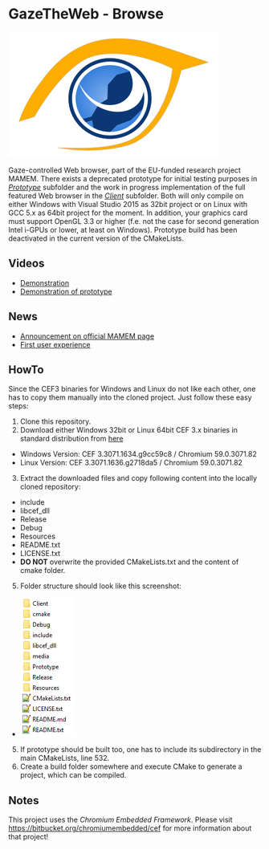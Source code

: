 # GazeTheWeb - Browse

![Logo](media/Logo.png)

Gaze-controlled Web browser, part of the EU-funded research project MAMEM. There exists a deprecated prototype for initial testing purposes in [_Prototype_](Prototype) subfolder and the work in progress implementation of the full featured Web browser in the [_Client_](Client) subfolder. Both will only compile on either Windows with Visual Studio 2015 as 32bit project or on Linux with GCC 5.x as 64bit project for the moment. In addition, your graphics card must support OpenGL 3.3 or higher (f.e. not the case for second generation Intel i-GPUs or lower, at least on Windows). Prototype build has been deactivated in the current version of the CMakeLists.

## Videos
* [Demonstration](https://www.youtube.com/watch?v=x1ESgaoQR9Y)
* [Demonstration of prototype](https://www.youtube.com/watch?v=zj1u6QTmk5k)

## News
* [Announcement on official MAMEM page](http://www.mamem.eu/gazetheweb-prototype-for-gaze-controlled-browsing-the-web)
* [First user experience](http://www.mamem.eu/mamem-meets-three-remarkable-women)

## HowTo
Since the CEF3 binaries for Windows and Linux do not like each other, one has to copy them manually into the cloned project. Just follow these easy steps:

1. Clone this repository.
2. Download either Windows 32bit or Linux 64bit CEF 3.x binaries in standard distribution from [here](http://opensource.spotify.com/cefbuilds/index.html)
 * Windows Version: CEF 3.3071.1634.g9cc59c8 / Chromium 59.0.3071.82
 * Linux Version: CEF 3.3071.1636.g2718da5 / Chromium 59.0.3071.82
3. Extract the downloaded files and copy following content into the locally cloned repository:
 * include
 * libcef_dll
 * Release
 * Debug
 * Resources
 * README.txt
 * LICENSE.txt
 * **DO NOT** overwrite the provided CMakeLists.txt and the content of cmake folder.
5. Folder structure should look like this screenshot:
 * ![Folder structure](media/Folder.png)
5. If prototype should be built too, one has to include its subdirectory in the main CMakeLists, line 532.
6. Create a build folder somewhere and execute CMake to generate a project, which can be compiled.

## Notes
This project uses the _Chromium Embedded Framework_. Please visit https://bitbucket.org/chromiumembedded/cef for more information about that project!
